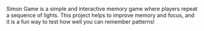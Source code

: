 Simon Game is a simple and interactive memory game where players repeat a sequence of lights.
This project helps to improve memory and focus, and it is a fun way to test how well you can remember patterns!
